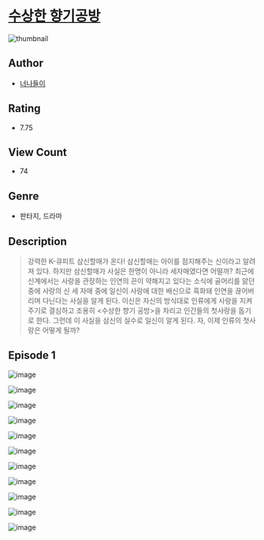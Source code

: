 # [수상한 향기공방](https://comic.naver.com/challenge/list?titleId=810914)
![thumbnail](https://image-comic.pstatic.net/user_contents_data/challenge_comic/2023/05/25/upload_4122539002243069797_480x623.jpeg)

## Author
- [너나들이](https://comic.naver.com/artistTitle?id=367122)

## Rating
- 7.75

## View Count
- 74

## Genre
- 판타지, 드라마

## Description
> 강력한 K-큐피트 삼신할매가 온다! 삼신할매는 아이를 점지해주는 신이라고 알려져 있다. 하지만 삼신할매가 사실은 한명이 아니라 세자매였다면 어떨까? 최근에 신계에서는 사랑을 관장하는 인연의 끈이 약해지고 있다는 소식에 골머리를 앓던 중에 사랑의 신 세 자매 중에 일신이 사랑에 대한 배신으로 흑화돼 인연을 끊어버리며 다닌다는 사실을 알게 된다. 이신은 자신의 방식대로 인류에게 사랑을 지켜주기로 결심하고 조용히 <수상한 향기 공방>을 차리고 인간들의 첫사랑을 돕기로 한다. 그런데 이 사실을 삼신의 실수로 일신이 알게 된다. 자, 이제 인류의 첫사랑은 어떻게 될까?


## Episode 1
![image](https://image-comic.pstatic.net/user_contents_data/challenge_comic/2023/05/25/367122/upload_7003768351096256865.jpeg)

![image](https://image-comic.pstatic.net/user_contents_data/challenge_comic/2023/05/25/367122/upload_7004895553233445689.jpeg)

![image](https://image-comic.pstatic.net/user_contents_data/challenge_comic/2023/05/25/367122/upload_3763098582931028276.jpeg)

![image](https://image-comic.pstatic.net/user_contents_data/challenge_comic/2023/05/25/367122/upload_3990863499054572899.jpeg)

![image](https://image-comic.pstatic.net/user_contents_data/challenge_comic/2023/05/25/367122/upload_3473177343401539429.jpeg)

![image](https://image-comic.pstatic.net/user_contents_data/challenge_comic/2023/05/25/367122/upload_3919317388259374649.jpeg)

![image](https://image-comic.pstatic.net/user_contents_data/challenge_comic/2023/05/25/367122/upload_3905572165787006818.jpeg)

![image](https://image-comic.pstatic.net/user_contents_data/challenge_comic/2023/05/25/367122/upload_3544444185974747747.jpeg)

![image](https://image-comic.pstatic.net/user_contents_data/challenge_comic/2023/05/25/367122/upload_3918802813411930425.jpeg)

![image](https://image-comic.pstatic.net/user_contents_data/challenge_comic/2023/05/25/367122/upload_4121978044365955426.jpeg)

![image](https://image-comic.pstatic.net/user_contents_data/challenge_comic/2023/05/25/367122/upload_7005126265270253409.jpeg)
